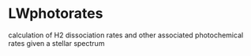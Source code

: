# LWphotorates
calculation of H2 dissociation rates and other associated photochemical rates given a stellar spectrum
